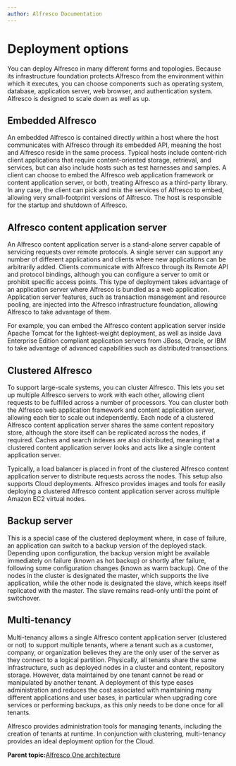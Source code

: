 ```yaml
---
author: Alfresco Documentation
---
```


# Deployment options

You can deploy Alfresco in many different forms and topologies. Because its infrastructure foundation protects Alfresco from the environment within which it executes, you can choose components such as operating system, database, application server, web browser, and authentication system. Alfresco is designed to scale down as well as up.

## Embedded Alfresco

An embedded Alfresco is contained directly within a host where the host communicates with Alfresco through its embedded API, meaning the host and Alfresco reside in the same process. Typical hosts include content-rich client applications that require content-oriented storage, retrieval, and services, but can also include hosts such as test harnesses and samples. A client can choose to embed the Alfresco web application framework or content application server, or both, treating Alfresco as a third-party library. In any case, the client can pick and mix the services of Alfresco to embed, allowing very small-footprint versions of Alfresco. The host is responsible for the startup and shutdown of Alfresco.

## Alfresco content application server

An Alfresco content application server is a stand-alone server capable of servicing requests over remote protocols. A single server can support any number of different applications and clients where new applications can be arbitrarily added. Clients communicate with Alfresco through its Remote API and protocol bindings, although you can configure a server to omit or prohibit specific access points. This type of deployment takes advantage of an application server where Alfresco is bundled as a web application. Application server features, such as transaction management and resource pooling, are injected into the Alfresco infrastructure foundation, allowing Alfresco to take advantage of them.

For example, you can embed the Alfresco content application server inside Apache Tomcat for the lightest-weight deployment, as well as inside Java Enterprise Edition compliant application servers from JBoss, Oracle, or IBM to take advantage of advanced capabilities such as distributed transactions.

## Clustered Alfresco

To support large-scale systems, you can cluster Alfresco. This lets you set up multiple Alfresco servers to work with each other, allowing client requests to be fulfilled across a number of processors. You can cluster both the Alfresco web application framework and content application server, allowing each tier to scale out independently. Each node of a clustered Alfresco content application server shares the same content repository store, although the store itself can be replicated across the nodes, if required. Caches and search indexes are also distributed, meaning that a clustered content application server looks and acts like a single content application server.

Typically, a load balancer is placed in front of the clustered Alfresco content application server to distribute requests across the nodes. This setup also supports Cloud deployments. Alfresco provides images and tools for easily deploying a clustered Alfresco content application server across multiple Amazon EC2 virtual nodes.

## Backup server

This is a special case of the clustered deployment where, in case of failure, an application can switch to a backup version of the deployed stack. Depending upon configuration, the backup version might be available immediately on failure \(known as hot backup\) or shortly after failure, following some configuration changes \(known as warm backup\). One of the nodes in the cluster is designated the master, which supports the live application, while the other node is designated the slave, which keeps itself replicated with the master. The slave remains read-only until the point of switchover.

## Multi-tenancy

Multi-tenancy allows a single Alfresco content application server \(clustered or not\) to support multiple tenants, where a tenant such as a customer, company, or organization believes they are the only user of the server as they connect to a logical partition. Physically, all tenants share the same infrastructure, such as deployed nodes in a cluster and content, repository storage. However, data maintained by one tenant cannot be read or manipulated by another tenant. A deployment of this type eases administration and reduces the cost associated with maintaining many different applications and user bases, in particular when upgrading core services or performing backups, as this only needs to be done once for all tenants.

Alfresco provides administration tools for managing tenants, including the creation of tenants at runtime. In conjunction with clustering, multi-tenancy provides an ideal deployment option for the Cloud.

**Parent topic:**[Alfresco One architecture](../concepts/alfresco-arch-about.md)

